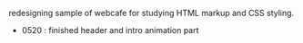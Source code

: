 redesigning sample of webcafe for studying HTML markup and CSS styling.

  - 0520 : finished header and intro animation part
